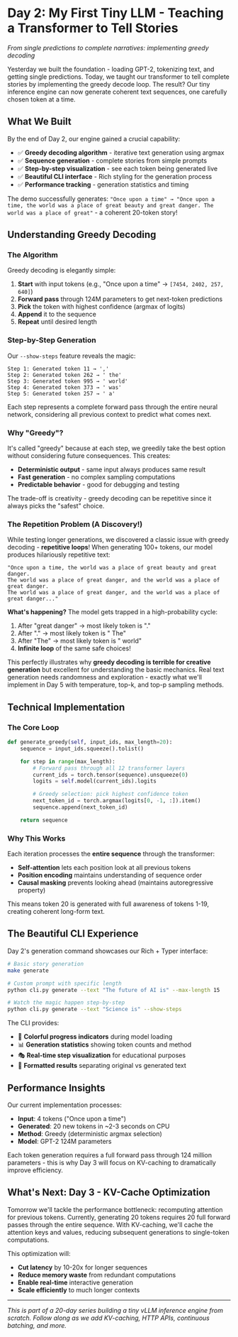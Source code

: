 # Day 2: My First Tiny LLM - Teaching a Transformer to Tell Stories

*From single predictions to complete narratives: implementing greedy decoding*

Yesterday we built the foundation - loading GPT-2, tokenizing text, and getting single predictions. Today, we taught our transformer to tell complete stories by implementing the greedy decode loop. The result? Our tiny inference engine can now generate coherent text sequences, one carefully chosen token at a time.

## What We Built

By the end of Day 2, our engine gained a crucial capability:
- ✅ **Greedy decoding algorithm** - iterative text generation using argmax
- ✅ **Sequence generation** - complete stories from simple prompts
- ✅ **Step-by-step visualization** - see each token being generated live
- ✅ **Beautiful CLI interface** - Rich styling for the generation process
- ✅ **Performance tracking** - generation statistics and timing

The demo successfully generates: `"Once upon a time" → "Once upon a time, the world was a place of great beauty and great danger. The world was a place of great"` - a coherent 20-token story!

## Understanding Greedy Decoding

### The Algorithm

Greedy decoding is elegantly simple:
1. **Start** with input tokens (e.g., "Once upon a time" → `[7454, 2402, 257, 640]`)
2. **Forward pass** through 124M parameters to get next-token predictions
3. **Pick** the token with highest confidence (argmax of logits)
4. **Append** it to the sequence
5. **Repeat** until desired length

### Step-by-Step Generation

Our `--show-steps` feature reveals the magic:

```
Step 1: Generated token 11 → ','
Step 2: Generated token 262 → ' the'
Step 3: Generated token 995 → ' world'
Step 4: Generated token 373 → ' was'
Step 5: Generated token 257 → ' a'
```

Each step represents a complete forward pass through the entire neural network, considering all previous context to predict what comes next.

### Why "Greedy"?

It's called "greedy" because at each step, we greedily take the best option without considering future consequences. This creates:
- **Deterministic output** - same input always produces same result
- **Fast generation** - no complex sampling computations
- **Predictable behavior** - good for debugging and testing

The trade-off is creativity - greedy decoding can be repetitive since it always picks the "safest" choice.

### The Repetition Problem (A Discovery!)

While testing longer generations, we discovered a classic issue with greedy decoding - **repetitive loops**! When generating 100+ tokens, our model produces hilariously repetitive text:

```
"Once upon a time, the world was a place of great beauty and great danger.
The world was a place of great danger, and the world was a place of great danger.
The world was a place of great danger, and the world was a place of great danger..."
```

**What's happening?** The model gets trapped in a high-probability cycle:
1. After "great danger" → most likely token is "."
2. After "." → most likely token is " The"
3. After "The" → most likely token is " world"
4. **Infinite loop** of the same safe choices!

This perfectly illustrates why **greedy decoding is terrible for creative generation** but excellent for understanding the basic mechanics. Real text generation needs randomness and exploration - exactly what we'll implement in Day 5 with temperature, top-k, and top-p sampling methods.

## Technical Implementation

### The Core Loop

```python
def generate_greedy(self, input_ids, max_length=20):
    sequence = input_ids.squeeze().tolist()

    for step in range(max_length):
        # Forward pass through all 12 transformer layers
        current_ids = torch.tensor(sequence).unsqueeze(0)
        logits = self.model(current_ids).logits

        # Greedy selection: pick highest confidence token
        next_token_id = torch.argmax(logits[0, -1, :]).item()
        sequence.append(next_token_id)

    return sequence
```

### Why This Works

Each iteration processes the **entire sequence** through the transformer:
- **Self-attention** lets each position look at all previous tokens
- **Position encoding** maintains understanding of sequence order
- **Causal masking** prevents looking ahead (maintains autoregressive property)

This means token 20 is generated with full awareness of tokens 1-19, creating coherent long-form text.

## The Beautiful CLI Experience

Day 2's generation command showcases our Rich + Typer interface:

```bash
# Basic story generation
make generate

# Custom prompt with specific length
python cli.py generate --text "The future of AI is" --max-length 15

# Watch the magic happen step-by-step
python cli.py generate --text "Science is" --show-steps
```

The CLI provides:
- 🎨 **Colorful progress indicators** during model loading
- 📊 **Generation statistics** showing token counts and method
- 🎭 **Real-time step visualization** for educational purposes
- 📖 **Formatted results** separating original vs generated text

## Performance Insights

Our current implementation processes:
- **Input**: 4 tokens ("Once upon a time")
- **Generated**: 20 new tokens in ~2-3 seconds on CPU
- **Method**: Greedy (deterministic argmax selection)
- **Model**: GPT-2 124M parameters

Each token generation requires a full forward pass through 124 million parameters - this is why Day 3 will focus on KV-caching to dramatically improve efficiency.

## What's Next: Day 3 - KV-Cache Optimization

Tomorrow we'll tackle the performance bottleneck: recomputing attention for previous tokens. Currently, generating 20 tokens requires 20 full forward passes through the entire sequence. With KV-caching, we'll cache the attention keys and values, reducing subsequent generations to single-token computations.

This optimization will:
- **Cut latency** by 10-20x for longer sequences
- **Reduce memory waste** from redundant computations
- **Enable real-time** interactive generation
- **Scale efficiently** to much longer contexts

---

*This is part of a 20-day series building a tiny vLLM inference engine from scratch. Follow along as we add KV-caching, HTTP APIs, continuous batching, and more.*
